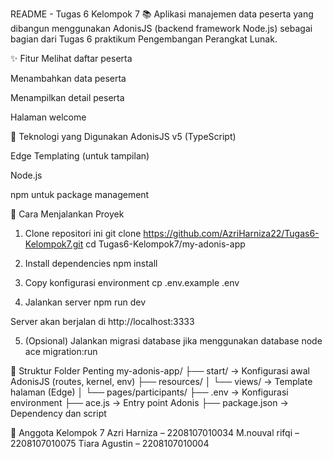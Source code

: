 README - Tugas 6 Kelompok 7
📚 Aplikasi manajemen data peserta yang dibangun menggunakan AdonisJS (backend framework Node.js) sebagai bagian dari Tugas 6 praktikum Pengembangan Perangkat Lunak.

✨ Fitur
Melihat daftar peserta

Menambahkan data peserta

Menampilkan detail peserta

Halaman welcome

🔧 Teknologi yang Digunakan
AdonisJS v5 (TypeScript)

Edge Templating (untuk tampilan)

Node.js

npm untuk package management

🚀 Cara Menjalankan Proyek
1. Clone repositori ini
git clone https://github.com/AzriHarniza22/Tugas6-Kelompok7.git
cd Tugas6-Kelompok7/my-adonis-app

2. Install dependencies
npm install

3. Copy konfigurasi environment
cp .env.example .env

4. Jalankan server
npm run dev

Server akan berjalan di http://localhost:3333

5. (Opsional) Jalankan migrasi database jika menggunakan database
node ace migration:run

📁 Struktur Folder Penting
my-adonis-app/
├── start/ → Konfigurasi awal AdonisJS (routes, kernel, env)
├── resources/
│ └── views/ → Template halaman (Edge)
│ └── pages/participants/
├── .env → Konfigurasi environment
├── ace.js → Entry point Adonis
├── package.json → Dependency dan script

👥 Anggota Kelompok 7
Azri Harniza – 2208107010034
M.nouval rifqi – 2208107010075
Tiara Agustin – 2208107010004
